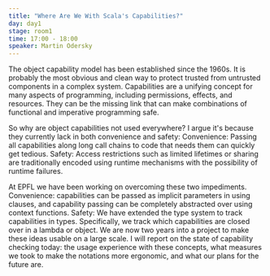 ```yaml
---
title: "Where Are We With Scala's Capabilities?"
day: day1
stage: room1
time: 17:00 - 18:00
speaker: Martin Odersky
---
```


The object capability model has been established since the 1960s. It is probably the most obvious and clean way to protect trusted from untrusted components in a complex system. Capabilities are a unifying concept for many aspects of programming, including permissions, effects, and resources. They can be the missing link that can make combinations of functional and imperative programming safe.

So why are object capabilities not used everywhere? I argue it's because they currently lack in both convenience and safety: Convenience: Passing all capabilities along long call chains to code that needs them can quickly get tedious. Safety: Access restrictions such as limited lifetimes or sharing are traditionally encoded using runtime mechanisms with the possibility of runtime failures.

At EPFL we have been working on overcoming these two impediments. Convenience: capabilities can be passed as implicit parameters in using clauses, and capability passing can be completely abstracted over using context functions. Safety: We have extended the type system to track capabilities in types. Specifically, we track which capabilities are closed over in a lambda or object. We are now two years into a project to make these ideas usable on a large scale. I will report on the state of capability checking today: the usage experience with these concepts, what measures we took to make the notations more ergonomic, and what our plans for the future are.
